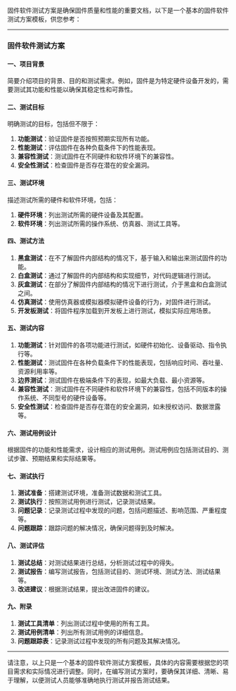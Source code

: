 固件软件测试方案是确保固件质量和性能的重要文档，以下是一个基本的固件软件测试方案模板，供您参考：

---

### 固件软件测试方案

#### 一、项目背景

简要介绍项目的背景、目的和测试需求。例如，固件是为特定硬件设备开发的，需要测试其功能和性能以确保其稳定性和可靠性。

#### 二、测试目标

明确测试的目标，包括但不限于：

1. **功能测试**：验证固件是否按照预期实现所有功能。
2. **性能测试**：评估固件在各种负载条件下的性能表现。
3. **兼容性测试**：测试固件在不同硬件和软件环境下的兼容性。
4. **安全性测试**：检查固件是否存在潜在的安全漏洞。

#### 三、测试环境

描述测试所需的硬件和软件环境，包括：

1. **硬件环境**：列出测试所需的硬件设备及其配置。
2. **软件环境**：列出测试所需的操作系统、仿真器、测试工具等。

#### 四、测试方法

1. **黑盒测试**：在不了解固件内部结构的情况下，基于输入和输出来测试固件的功能。
2. **白盒测试**：通过了解固件的内部结构和实现细节，对代码逻辑进行测试。
3. **灰盒测试**：在部分了解固件内部结构的情况下进行测试，介于黑盒和白盒测试之间。
4. **仿真测试**：使用仿真器或模拟器模拟硬件设备的行为，对固件进行测试。
5. **开发板测试**：将固件程序加载到开发板上进行测试，模拟实际应用场景。

#### 五、测试内容

1. **功能测试**：针对固件的各项功能进行测试，如硬件初始化、设备驱动、指令执行等。
2. **性能测试**：测试固件在各种负载条件下的性能表现，包括响应时间、吞吐量、资源利用率等。
3. **边界测试**：测试固件在极端条件下的表现，如最大负载、最小资源等。
4. **兼容性测试**：测试固件在不同硬件和软件环境下的兼容性，包括不同版本的操作系统、不同型号的硬件设备等。
5. **安全性测试**：检查固件是否存在潜在的安全漏洞，如未授权访问、数据泄露等。

#### 六、测试用例设计

根据固件的功能和性能需求，设计相应的测试用例。测试用例应包括测试目的、测试步骤、预期结果和实际结果等。

#### 七、测试执行

1. **测试准备**：搭建测试环境，准备测试数据和测试工具。
2. **测试执行**：按照测试用例进行测试，记录测试结果。
3. **问题记录**：记录测试过程中发现的问题，包括问题描述、影响范围、严重程度等。
4. **问题跟踪**：跟踪问题的解决情况，确保问题得到及时解决。

#### 八、测试评估

1. **测试总结**：对测试结果进行总结，分析测试过程中的得失。
2. **测试报告**：编写测试报告，包括测试目的、测试环境、测试方法、测试结果等。
3. **改进建议**：根据测试结果，提出改进固件的建议。

#### 九、附录

1. **测试工具清单**：列出测试过程中使用的所有工具。
2. **测试用例清单**：列出所有测试用例的详细信息。
3. **问题跟踪表**：记录测试过程中发现的所有问题及其解决情况。

---

请注意，以上只是一个基本的固件软件测试方案模板，具体的内容需要根据您的项目需求和实际情况进行调整。同时，在编写测试方案时，要确保其详细、清晰、易于理解，以便测试人员能够准确地执行测试并报告测试结果。
